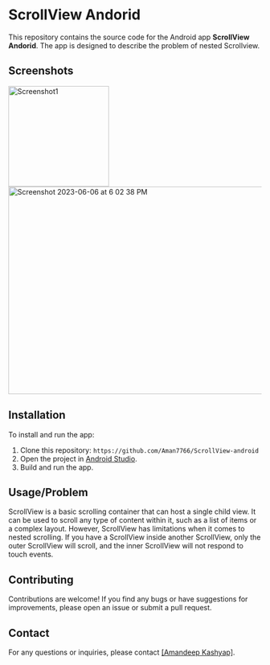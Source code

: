  <h1>ScrollView Andorid</h1>
  <p>
        This repository contains the source code for the Android app <strong>ScrollView Andorid</strong>.
        The app is designed to describe the problem of nested Scrollview.
    </p>
    <h2>Screenshots</h2>
    <div class="screenshot">
  <img width="200" alt="Screenshot1" src="https://github.com/Aman7766/ScrollView-android/assets/51900622/7b26ec36-e8b9-4b30-8ff8-19f6f3070199"> 
  <img width="550" height="413" alt="Screenshot 2023-06-06 at 6 02 38 PM" src="https://github.com/Aman7766/ScrollView-android/assets/51900622/05a71de8-08cd-4ee6-91a8-1744aed48bd6">
</div>
    <div class="screenshot">
 </div>
    <h2>Installation</h2>
    <p>
        To install and run the app:
    </p>
    <ol>
        <li>Clone this repository: <code>https://github.com/Aman7766/ScrollView-android</code></li>
        <li>Open the project in <a href="https://developer.android.com/studio">Android Studio</a>.</li>
        <li>Build and run the app.</li>
    </ol>
    <h2>Usage/Problem</h2>
    <p>
        ScrollView is a basic scrolling container that can host a single child view. It can be used to scroll any type of content within it, such as a list of items or a complex layout. However, ScrollView has limitations when it comes to nested scrolling. If you have a ScrollView inside another ScrollView, only the outer ScrollView will scroll, and the inner ScrollView will not respond to touch events.
    </p>
    <h2>Contributing</h2>
    <p>
        Contributions are welcome! If you find any bugs or have suggestions for improvements,
        please open an issue or submit a pull request.
    </p>
    <h2>Contact</h2>
    <p>
        For any questions or inquiries, please contact <a href="mailto:[amankumar283@gmail.com]">[Amandeep Kashyap]</a>.
    </p>

